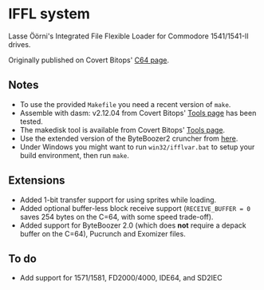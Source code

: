 # IFFL systemLasse Öörni's Integrated File Flexible Loader for Commodore 1541/1541-II drives.Originally published on Covert Bitops' [C64 page](https://cadaver.github.io/rants/iffl.html).## Notes- To use the provided `Makefile` you need a recent version of `make`.- Assemble with dasm: v2.12.04 from Covert Bitops' [Tools page](https://cadaver.github.io/tools.html) has been tested.- The makedisk tool is available from Covert Bitops' [Tools page](https://cadaver.github.io/tools.html).- Use the extended version of the ByteBoozer2 cruncher from [here](https://github.com/luigidifraia/ByteBoozer2).- Under Windows you might want to run `win32/ifflvar.bat` to setup your build environment, then run `make`.## Extensions- Added 1-bit transfer support for using sprites while loading.- Added optional buffer-less block receive support (`RECEIVE_BUFFER = 0` saves 254 bytes on the C=64, with some speed trade-off).- Added support for ByteBoozer 2.0 (which does **not** require a depack buffer on the C=64), Pucrunch and Exomizer files.## To do- Add support for 1571/1581, FD2000/4000, IDE64, and SD2IEC